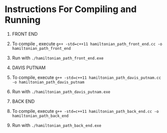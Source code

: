 # Instructions For Compiling and Running

1. FRONT END
2. To compile , execute `g++ -std=c++11 hamiltonian_path_front_end.cc -o hamiltonian_path_front_end`
3. Run with `./hamiltonian_path_front_end.exe`

1. DAVIS PUTNAM
2. To compile, execute `g++ -std=c++11 hamiltonian_path_davis_putnam.cc -o hamiltonian_path_davis_putnam`
3. Run with `./hamiltonian_path_davis_putnam.exe`

1. BACK END
2. To compile, execute `g++ -std=c++11 hamiltonian_path_back_end.cc -o hamiltonian_path_back_end`
3. Run with `./hamiltonian_path_back_end.exe`